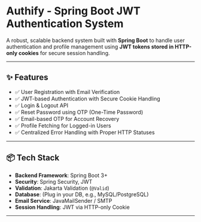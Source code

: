 # Authify - Spring Boot JWT Authentication System

A robust, scalable backend system built with **Spring Boot** to handle user authentication and profile management using **JWT tokens stored in HTTP-only cookies** for secure session handling.

---

## ✨ Features

- ✅ User Registration with Email Verification
- ✅ JWT-based Authentication with Secure Cookie Handling
- ✅ Login & Logout API
- ✅ Reset Password using OTP (One-Time Password)
- ✅ Email-based OTP for Account Recovery
- ✅ Profile Fetching for Logged-in Users
- ✅ Centralized Error Handling with Proper HTTP Statuses

---

## 📦 Tech Stack

- **Backend Framework**: Spring Boot 3+
- **Security**: Spring Security, JWT
- **Validation**: Jakarta Validation (`@Valid`)
- **Database**: (Plug in your DB, e.g., MySQL/PostgreSQL)
- **Email Service**: JavaMailSender / SMTP
- **Session Handling**: JWT via HTTP-only Cookie

---


